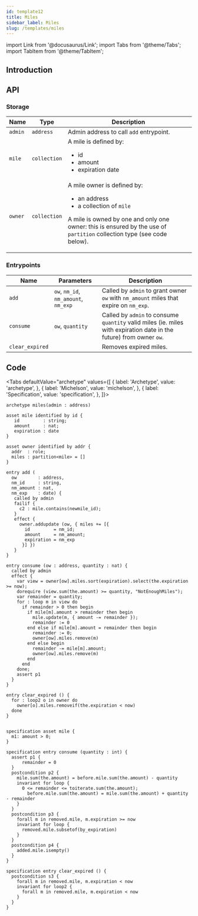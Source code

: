 ```yaml
---
id: template12
title: Miles
sidebar_label: Miles
slug: /templates/miles
---
```

import Link from '@docusaurus/Link';
import Tabs from '@theme/Tabs';
import TabItem from '@theme/TabItem';

## Introduction

## API

### Storage

| Name | Type | Description |
| -- | -- | -- |
| `admin` | `address` | Admin address to call `add` entrypoint. |
| `mile` | `collection` | A mile is defined by:<ul><li>id</li><li>amount</li><li>expiration date</li></ul> |
| `owner` | `collection` | A mile owner is defined by:<ul><li>an address</li><li>a collection of `mile`</li></ul><p />A mile is owned by one and only one owner: this is ensured by the use of `partition` collection type (see <Link to='/docs/templates/miles#code'>code</Link> below). |

### Entrypoints

| Name | Parameters | Description |
| -- | -- | -- |
| `add` | `ow`, `nm_id`, `nm_amount`, `nm_exp` | Called by `admin` to grant owner `ow` with `nm_amount` miles that expire on `nm_exp`. |
| `consume` | `ow`, `quantity` | Called by `admin` to consume `quantity` valid miles (ie. miles with expiration date in the future) from owner `ow`.
| `clear_expired` | | Removes expired miles. |

## Code

<Tabs
  defaultValue="archetype"
  values={[
    { label: 'Archetype', value: 'archetype', },
    { label: 'Michelson', value: 'michelson', },
    { label: 'Specification', value: 'specification', },
  ]}>

<TabItem value="archetype">

```archetype title="miles.arl"
archetype miles(admin : address)

asset mile identified by id {
   id         : string;
   amount     : nat;
   expiration : date
}

asset owner identified by addr {
  addr  : role;
  miles : partition<mile> = []
}

entry add (
  ow        : address,
  nm_id     : string,
  nm_amount : nat,
  nm_exp    : date) {
   called by admin
   failif {
     c2 : mile.contains(newmile_id);
   }
   effect {
     owner.addupdate (ow, { miles += [{
       id         = nm_id;
       amount     = nm_amount;
       expiration = nm_exp
      }] })
   }
}

entry consume (ow : address, quantity : nat) {
  called by admin
  effect {
    var view = owner[ow].miles.sort(expiration).select(the.expiration >= now);
    dorequire (view.sum(the.amount) >= quantity, "NotEnoughMiles");
    var remainder = quantity;
    for : loop m in view do
      if remainder > 0 then begin
        if mile[m].amount > remainder then begin
          mile.update(m, { amount -= remainder });
          remainder := 0
        end else if mile[m].amount = remainder then begin
          remainder := 0;
          owner[ow].miles.remove(m)
        end else begin
          remainder -= mile[m].amount;
          owner[ow].miles.remove(m)
        end
      end
    done;
    assert p1
  }
}

entry clear_expired () {
  for : loop2 o in owner do
    owner[o].miles.removeif(the.expiration < now)
  done
}
```

</TabItem>

<TabItem value="michelson">

```js

```

</TabItem>


<TabItem value="specification">

```archetype title="miles.arl"
specification asset mile {
  m1: amount > 0;
}

specification entry consume (quantity : int) {
  assert p1 {
      remainder = 0
  }
  postcondition p2 {
    mile.sum(the.amount) = before.mile.sum(the.amount) - quantity
    invariant for loop {
      0 <= remainder <= toiterate.sum(the.amount);
        before.mile.sum(the.amount) = mile.sum(the.amount) + quantity - remainder
    }
  }
  postcondition p3 {
    forall m in removed.mile, m.expiration >= now
    invariant for loop {
      removed.mile.subsetof(by_expiration)
    }
  }
  postcondition p4 {
    added.mile.isempty()
  }
}

specification entry clear_expired () {
  postcondition s3 {
    forall m in removed.mile, m.expiration < now
    invariant for loop2 {
      forall m in removed.mile, m.expiration < now
    }
  }
}
```

</TabItem>

</Tabs>
